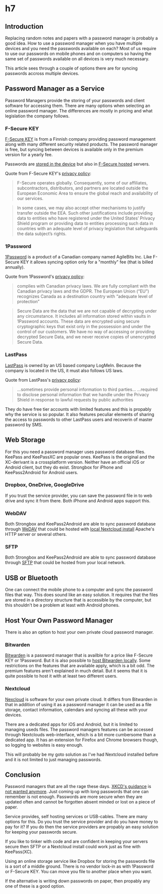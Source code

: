 # h7

## Introduction

Replacing random notes and papers with a password manager is probably a good
idea. How to use a password manager when you have multiple devices and you need
the passwords available on each? Most of us require to use our passwords on
mobile phones and on computers so having the same set of passwords available on
all devices is very much necessary.

This article sees through a couple of options there are for syncing passwords
accross multiple devices.

## Password Manager as a Service

Password Managers provide the storing of your passwords and client software for
accessing them. There are many options when selecting an online password
manager. The differences are mostly in pricing and what legislation the company
follows.

### F-Secure KEY

[F-Secure KEY][13] is from a Finnish company providing password management along
with many different security related products. The password manager is free,
but syncing between devices is available only in the premium version for a
yearly fee.

Passwords are [stored in the device][2] but also in [F-Secure hosted][3]
servers.

Quote from F-Secure KEY's [privacy policy][3]:

> F-Secure operates globally. Consequently, some of our affiliates,
> subcontractors, distributors, and partners are located outside the European
> Economic Area to ensure the global reach and availability of our services.

> In some cases, we may also accept other mechanisms to justify transfer outside
> the EEA. Such other justifications include providing data to entities who have
> registered under the United States’ Privacy Shield program or providing data
> to entities processing such data in countries with an adequate level of
> privacy legislation that safeguards the data subject’s rights.

### 1Password

[1Password][14] is a product of a Canadian company named AgileBits Inc. Like F-Secure
KEY it allows syncing option only for a "monthly" fee (that is billed annually).

Quote from 1Password's [privacy policy][10]:

> complies with Canadian privacy laws. We are fully compliant with the Canadian
> privacy laws and the GDPR. The European Union (“EU”) recognizes Canada as a
> destination country with “adequate level of protection”

> Secure Data are the data that we are not capable of decrypting under any
> circumstance. It includes all information stored within vaults in 1Password
> accounts. These data are encrypted using secure cryptographic keys that exist
> only in the possession and under the control of our customers. We have no way
> of accessing or providing decrypted Secure Data, and we never receive copies
> of unencrypted Secure Data.

### LastPass

[LastPass][15] is owned by an US based company LogMeIn. Because the company is
located in the US, it must also follows US laws.

Quote from LastPass's [privacy policy][9]:

> ...sometimes provide personal information to third parties...
> ...required to disclose personal information that we handle under the Privacy
> Shield in response to lawful requests by public authorities

They do have free tier accounts with limited features and this is propably why
the service is so popular. It also features peculiar elements of sharing the
access to passwords to other LastPass users and recoverin of master password by
SMS.

## Web Storage

For this you need a password manager uses password database files. KeePass
and KeePassXC are popular ones. KeePass is the original and the XC-derivant is a
crossplatform version. Neither have an official iOS or Android client, but they
do exist. Strongbox for iPhone and KeePass2Android for Android users.

### Dropbox, OneDrive, GoogleDrive

If you trust the service provider, you can save the password file in to web
drive and sync it from there. Both iPhone and Android apps support this.

### WebDAV

Both Strongbox and KeePass2Android are able to sync password database through
[WeDAV][11] that could be hosted with [local Nextcloud install][5] Apache's HTTP
server or several others.

### SFTP

Both Strongbox and KeePass2Android are able to sync password database through
[SFTP][12] that could be hosted from your local network.

## USB or Bluetooth

One can connect the mobile phone to a computer and sync the password files
that way. This does sound like an easy solution. It requires that the files are
stored in a directory structure that is accessible by the computer, but this
shouldn't be a problem at least with Android phones.

## Host Your Own Password Manager

There is also an option to host your own private cloud password manager.

### Bitwarden

[Bitwarden][16] is a password manager that is availble for a price like F-Secure KEY
or 1Password. But it is also possible to [host Bitwarden locally][6]. Some
restrictions on the features that are available apply, which is a bit odd. The
premium features aren't explained in much detail. But it seems that it is
quite possible to host it with at least two different users.

### Nextcloud

[Nexcloud][17] is software for your own private cloud. It differs from Bitwarden in
that in addition of using it as a password manager it can be used as a file
storage, contact information, calendars and syncing all these with your devices.

There are a dedicated apps for iOS and Android, but it is limited to managing
useds files. The password managers features can be accessed through Nextclouds
web-interface, which is a bit more cumbersome than a dedicated app. It has an
extension for Firefox and Chrome browsers though, so logging to websites is easy
enough.

This will probably be my goto solution as I've had Nextcloud installed before
and it is not limited to just managing passwords.

## Conclusion

Password managers that are all the rage these days. [XKCD's guidance][8] is
[not wanted anymore][7]. Just coming up with long passwords that one can
remember is not enough. Passwords are more secure when they are updated often
and cannot be forgotten absent minded or lost on a piece of paper.

Service provides, self hosting services or USB-cables. There are many options
for this. Do you trust the service provider and do you have money to pay for it?
If you do then the service providers are propably an easy solution for keeping
your passwords secure.

If you like to tinker with code and are confident in keeping your servers secure
then SFTP or a Nextcloud install could work just as fine with KeePass(XC).

Using an online storage service like Dropbox for storing the passwords file is a
sort of a middle ground. There is no vendor lock-in as with 1Password or
F-Secure KEY. You can move you file to another place when you want.

If the alternative is writing down passwords on paper, then propably any one of
these is a good option.

[1]: https://nextcloud.com/
[2]: https://help.f-secure.com/product.html#home/key/Multi-platform/en/concept_F182815205474D239A2548F7942AF0EB-Multi-platform-en
[3]: https://www.f-secure.com/en/legal/privacy/consumer/key
[4]: https://apps.apple.com/us/app/nextcloud/id1125420102
[5]: https://docs.nextcloud.com/server/18/user_manual/files/access_webdav.html
[6]: https://bitwarden.com/help/article/install-on-premise/
[7]: https://diogomonica.com/2014/10/11/password-security-why-the-horse-battery-staple-is-not-correct/
[8]: https://xkcd.com/936/
[9]: https://www.logmeininc.com/legal/privacy-shield
[10]: https://1password.com/legal/privacy/
[11]: https://en.wikipedia.org/wiki/WebDAV
[12]: https://en.wikipedia.org/wiki/SSH_File_Transfer_Protocol
[13]: https://www.f-secure.com/en/home/products/key
[14]: https://1password.com/
[15]: https://www.lastpass.com/
[16]: https://bitwarden.com/
[17]: https://nextcloud.com